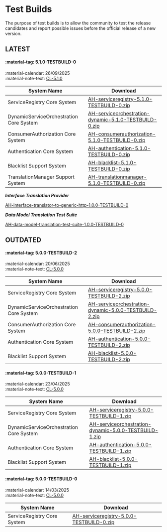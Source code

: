 # Test Builds

The purpose of test builds is to allow the community to test the release candidates and report possible issues before the official release of a new version.

## LATEST

#### :material-tag: 5.1.0-TESTBUILD-0

:material-calendar: 26/09/2025 <br/>
:material-note-text: [CL-5.1.0](../general/changelogs/cl510.md)

System Name | Download
--- | ---
ServiceRegistry Core System | [AH-serviceregistry-5.1.0-TESTBUILD-0.zip](https://github.com/eclipse-arrowhead/ah5-core-java-spring/releases/download/v5.1.0-TESTBUILD-0/AH-serviceregistry-5.1.0-TESTBUILD-0.zip)
DynamicServiceOrchestration Core System  | [AH-serviceorchestration-dynamic-5.1.0-TESTBUILD-0.zip](https://github.com/eclipse-arrowhead/ah5-core-java-spring/releases/download/v5.1.0-TESTBUILD-0/AH-serviceorchestration-dynamic-5.1.0-TESTBUILD-0.zip)
ConsumerAuthorization Core System | [AH-consumerauthorization-5.1.0-TESTBUILD-0.zip](https://github.com/eclipse-arrowhead/ah5-core-java-spring/releases/download/v5.1.0-TESTBUILD-0/AH-consumerauthorization-5.1.0-TESTBUILD-0.zip)
Authentication Core System | [AH-authentication-5.1.0-TESTBUILD-0.zip](https://github.com/eclipse-arrowhead/ah5-core-java-spring/releases/download/v5.1.0-TESTBUILD-0/AH-authentication-5.1.0-TESTBUILD-0.zip)
Blacklist Support System | [AH-blacklist-5.1.0-TESTBUILD-0.zip](https://github.com/eclipse-arrowhead/ah5-blacklist-java-spring/releases/download/v5.1.0-TESTBUILD-0/AH-blacklist-5.1.0-TESTBUILD-0.zip)
TranslationManager Support System | [AH-translationmanager-5.1.0-TESTBUILD-0.zip](https://github.com/eclipse-arrowhead/ah5-translation-manager-java-spring/releases/download/v5.1.0-TESTBUILD-0/AH-translationmanager-5.1.0-TESTBUILD-0.zip)

_**Interface Translation Provider**_

[AH-interface-translator-to-generic-http-1.0.0-TESTBUILD-0](https://github.com/Aitia-IIOT/ah5-app-aitia-interface-translator-to-generic-http-java-spring/releases/download/v1.0.0/AH-interface-translator-to-generic-http-1.0.0-TESTBUILD-0.zip)

_**Data Model Translation Test Suite**_

[AH-data-model-translation-test-suite-1.0.0-TESTBUILD-0](https://github.com/Aitia-IIOT/ah5-aitia-translation-test-suite/releases/download/v1.0.0-TESTBUILD-0/AH-data-model-translation-test-suite-1.0.0-TESTBUILD-0.zip)

## OUTDATED

#### :material-tag: 5.0.0-TESTBUILD-2

:material-calendar: 20/06/2025 <br/>
:material-note-text: [CL-5.0.0](../general/changelogs/cl500.md)

System Name | Download
--- | ---
ServiceRegistry Core System | [AH-serviceregistry-5.0.0-TESTBUILD-2.zip](https://github.com/eclipse-arrowhead/ah5-core-java-spring/releases/download/v5.0.0-TESTBUILD-2/AH-serviceregistry-5.0.0-TESTBUILD-2.zip)
DynamicServiceOrchestration Core System  | [AH-serviceorchestration-dynamic-5.0.0-TESTBUILD-2.zip](https://github.com/eclipse-arrowhead/ah5-core-java-spring/releases/download/v5.0.0-TESTBUILD-2/AH-serviceorchestration-dynamic-5.0.0-TESTBUILD-2.zip)
ConsumerAuthorization Core System | [AH-consumerauthorization-5.0.0-TESTBUILD-2.zip](https://github.com/eclipse-arrowhead/ah5-core-java-spring/releases/download/v5.0.0-TESTBUILD-2/AH-consumerauthorization-5.0.0-TESTBUILD-2.zip)
Authentication Core System | [AH-authentication-5.0.0-TESTBUILD-2.zip](https://github.com/eclipse-arrowhead/ah5-core-java-spring/releases/download/v5.0.0-TESTBUILD-2/AH-authentication-5.0.0-TESTBUILD-2.zip)
Blacklist Support System | [AH-blacklist-5.0.0-TESTBUILD-2.zip](https://github.com/eclipse-arrowhead/ah5-blacklist-java-spring/releases/download/v5.0.0-TESTBUILD-2/AH-blacklist-5.0.0-TESTBUILD-2.zip)

#### :material-tag: 5.0.0-TESTBUILD-1	

:material-calendar: 23/04/2025 <br/>
:material-note-text: [CL-5.0.0](../general/changelogs/cl500.md)

System Name | Download
--- | ---
ServiceRegistry Core System | [AH-serviceregistry-5.0.0-TESTBUILD-1.zip](https://github.com/eclipse-arrowhead/ah5-core-java-spring/releases/download/v5.0.0-TESTBUILD-1/arrowhead-serviceregistry-5.0.0-TESTBUILD-1.zip)
DynamicServiceOrchestration Core System | [AH-serviceorchestration-dynamic-5.0.0-TESTBUILD-1.zip](https://github.com/eclipse-arrowhead/ah5-core-java-spring/releases/download/v5.0.0-TESTBUILD-1/arrowhead-serviceorchestration-dynamic-5.0.0-TESTBUILD-1.zip)
Authentication Core System | [AH-authentication-5.0.0-TESTBUILD-1.zip](https://github.com/eclipse-arrowhead/ah5-core-java-spring/releases/download/v5.0.0-TESTBUILD-1/arrowhead-authentication-5.0.0-TESTBUILD-1.zip)
Blacklist Support System | [AH-blacklist-5.0.0-TESTBUILD-1.zip](https://github.com/eclipse-arrowhead/ah5-blacklist-java-spring/releases/download/v5.0.0-TESTBUILD-1/arrowhead-blacklist-5.0.0-TESTBUILD-1.zip)

#### :material-tag: 5.0.0-TESTBUILD-0	

:material-calendar: 14/03/2025 <br/>
:material-note-text: [CL-5.0.0](../general/changelogs/cl500.md)

System Name | Download
--- | ---
ServiceRegistry Core System | [AH-serviceregistry-5.0.0-TESTBUILD-0.zip](https://github.com/eclipse-arrowhead/ah5-core-java-spring/releases/download/v5.0.0-TESTBUILD-0/arrowhead-serviceregistry-5.0.0-TESTBUILD-0.zip)